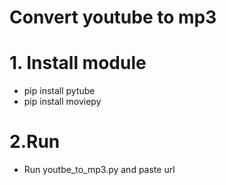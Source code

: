# Convert youtube to mp3

# 1. Install module
- pip install pytube
- pip install moviepy

# 2.Run 
- Run youtbe_to_mp3.py and paste url 
